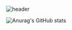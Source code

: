 
![header](https://capsule-render.vercel.app/api?type=slice&color=8ef280&height=300&section=header&text=Jaewook's%20Github&fontSize=40&fontAlign=20&fontAlignY=95)


![Anurag's GitHub stats](https://github-readme-stats.vercel.app/api?username=Jaek-Kein&show_icons=true&theme=catppuccin_latte)
<!--
**Jaek-Kein/Jaek-Kein** is a ✨ _special_ ✨ repository because its `README.md` (this file) appears on your GitHub profile.
<br>
🌱 I’m currently learning ![Static Badge](https://img.shields.io/badge/kotlin-%237F52FF?style=for-the-badge&logo=kotlin&logoColor=white) ![Static Badge](https://img.shields.io/badge/mariadb-%23003545?style=for-the-badge&logo=mariadb&logoColor=white)


Here are some ideas to get you started:

- 🔭 I’m currently working on ...
- 🌱 I’m currently learning ...
- 👯 I’m looking to collaborate on ...
- 🤔 I’m looking for help with ...
- 💬 Ask me about ...
- 📫 How to reach me: ...
- 😄 Pronouns: ...
- ⚡ Fun fact: ...
-->
